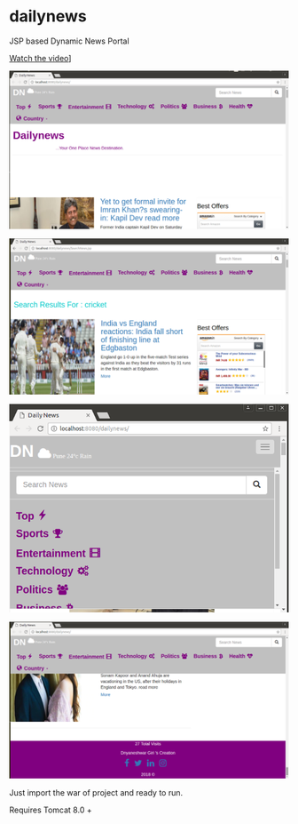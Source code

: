 # dailynews




JSP based Dynamic News Portal




[Watch the video](https://vimeo.com/283187496)]











![alt text](https://github.com/dnyaneshwargiri/dailynews/blob/master/1.png)




![alt text](https://github.com/dnyaneshwargiri/dailynews/blob/master/2.png)




![alt text](https://github.com/dnyaneshwargiri/dailynews/blob/master/3.png)




![alt text](https://github.com/dnyaneshwargiri/dailynews/blob/master/4.png)


Just import the war of project and ready to run.

Requires Tomcat 8.0 +
